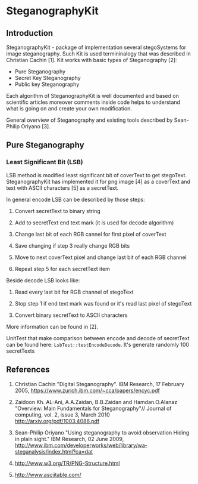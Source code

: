 SteganographyKit
================

Introduction
------------
SteganographyKit - package of implementation several stegoSystems for image steganography.
Such Kit is used termininalogy that was described in Christian Cachin [1].
Kit works with basic types of Steganography [2]:
* Pure Steganography
* Secret Key Steganography
* Public key Steganography

Each algorithm of SteganographyKit is well documented and based on scientific articles 
moreover comments inside code helps to understand what is going on and create your own modification. 

General overview of Steganography and existing tools described by Sean-Philip Oriyano [3].

Pure Steganography
----------------------------
### Least Significant Bit (LSB)
LSB method is modified least significant bit of coverText to get stegoText.
SteganographyKit has implemented it for png image [4] as a coverText and text with ASCII characters [5] as a secretText.

In general encode LSB can be described by those steps:

1. Convert secretText to binary string

2. Add to secretText end text mark (it is used for decode algorithm)

3. Change last bit of each RGB cannel for first pixel of coverText

4. Save changing if step 3 really change RGB bits

5. Move to next coverText pixel and change last bit of each RGB channel

6. Repeat step 5 for each secretText item

Beside decode LSB looks like:

1. Read every last bit for RGB channel of stegoText

2. Stop step 1 if end text mark was found or it's read last pixel of stegoText

3. Convert binary secretText to ASCII characters

More information can be found in [2].

UnitTest that make comparison between encode and decode of secretText can be found here:
`LsbTest::testEncodeDecode`. It's generate randomly 100 secretTexts

References
----------
1. Christian Cachin "Digital Steganography". IBM Research, 17 February 2005, 
   https://www.zurich.ibm.com/~cca/papers/encyc.pdf

2. Zaidoon Kh. AL-Ani, A.A.Zaidan, B.B.Zaidan and Hamdan.O.Alanaz "Overview: Main Fundamentals for Steganography"//
   Journal of computing, vol. 2, issue 3, March 2010
   http://arxiv.org/pdf/1003.4086.pdf

3. Sean-Philip Oriyano "Using steganography to avoid observation Hiding in plain sight." IBM Research, 02 June 2009,
   http://www.ibm.com/developerworks/web/library/wa-steganalysis/index.html?ca=dat

4. http://www.w3.org/TR/PNG-Structure.html

5. http://www.asciitable.com/
